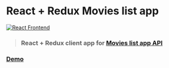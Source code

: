 # React + Redux Movies list app

[![React Frontend](https://img.shields.io/badge/react-frontend-%23783578.svg)](http://react.io)

> ### React + Redux client app for [Movies list app API](https://github.com/AyaDesigner/movie-list-api-mu)


### [Demo]()&nbsp;&nbsp;&nbsp;&nbsp;

